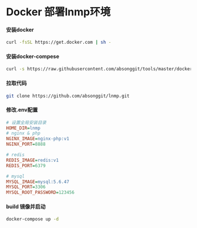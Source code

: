 # Docker 部署lnmp环境
#### 安装docker
```bash
curl -fsSL https://get.docker.com | sh -
```
#### 安装docker-compese
```bash
curl -s https://raw.githubusercontent.com/absonggit/tools/master/docker_compose/install_docker_compose.sh |sh
```
#### 拉取代码
```bash
git clone https://github.com/absonggit/lnmp.git
```
#### 修改.env配置
```ini
# 设置全局安装目录
HOME_DIR=lnmp
# nginx & php
NGINX_IMAGE=nginx-php:v1
NGINX_PORT=8888

# redis
REDIS_IMAGE=redis:v1
REDIS_PORT=6379

# mysql
MYSQL_IMAGE=mysql:5.6.47
MYSQL_PORT=3306
MYSQL_ROOT_PASSWORD=123456
```
#### build 镜像并启动
```bash
docker-compose up -d
```
